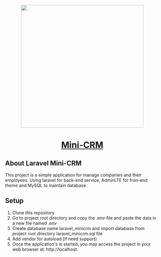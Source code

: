 <p align="center">
    <a href="#">
    <img src="https://raw.githubusercontent.com/laravel/art/master/logo-lockup/5%20SVG/2%20CMYK/1%20Full%20Color/laravel-logolockup-cmyk-red.svg" width="400">
        <h1 align="center">Mini-CRM</h1>
    </a>
</p>

## About Laravel Mini-CRM

This project is a simple application for manage companies and their employees. Using laravel for back-end service, AdminLTE for fron-end theme and MySQL to maintain database.

## Setup
1. Clone this repository
2. Go to project root directory and copy the .env-file and paste the data in a new file named .env
3. Create database name laravel_minicrm and import database from project root directory laravel_minicrm.sql file
4. Add vendor for autoload (if need support)
5. Once the application's is started, you may access the project in your web browser at: http://localhost.
